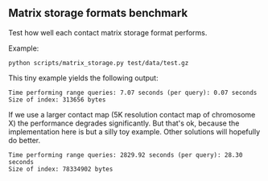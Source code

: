 ## Matrix storage formats benchmark

Test how well each contact matrix storage format performs.

Example:

```
python scripts/matrix_storage.py test/data/test.gz
```

This tiny example yields the following output:

```
Time performing range queries: 7.07 seconds (per query): 0.07 seconds
Size of index: 313656 bytes
```

If we use a larger contact map (5K resolution contact map of chromosome X) the 
performance degrades significantly. But that's ok, because the implementation
here is but a silly toy example. Other solutions will hopefully do better.

```
Time performing range queries: 2829.92 seconds (per query): 28.30 seconds
Size of index: 78334902 bytes
```

